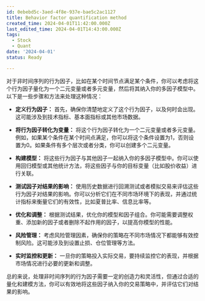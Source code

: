 ```yaml
---
id: 0ebebd5c-3aed-4f8e-937e-bae5c2ac1127
title: Behavior factor quantification method
created_time: 2024-04-01T11:42:00.000Z
last_edited_time: 2024-04-01T14:43:00.000Z
tags:
  - Stock
  - Quant
date: '2024-04-01'
status: Ready

---
```


对于非时间序列的行为因子，比如在某个时间节点满足某个条件，你可以考虑将这个行为因子量化为一个二元变量或者多元变量，然后将其纳入你的多因子模型中。以下是一些步骤和方法来处理这种情况：

*   **定义行为因子：** 首先，确保你清楚地定义了这个行为因子，以及何时会出现。这可能涉及到技术指标、基本面指标或其他市场数据。

*   **将行为因子转化为变量：** 将这个行为因子转化为一个二元变量或者多元变量。例如，如果某个条件在某个时间点满足，你可以将这个条件设置为1，否则设置为0。如果条件有多个层次或者分类，你可以创建多个二元变量。

*   **构建模型：** 将这些行为因子与其他因子一起纳入你的多因子模型中。你可以使用回归模型或其他统计方法，将这些因子与你的目标变量（比如股价收益）进行关联。

*   **测试因子对结果的影响：** 使用历史数据进行回溯测试或者模拟交易来评估这些行为因子对结果的影响。你可以分析它们在不同市场环境下的表现，并通过统计指标来衡量它们的有效性，比如夏普比率、信息比率等。

*   **优化和调整：** 根据测试结果，优化你的模型和因子组合。你可能需要调整权重、添加新的因子或者删除不起作用的因子，以提高你模型的性能。

*   **风险管理：** 考虑风险管理因素，确保你的策略在不同市场情况下都能够有效控制风险。这可能涉及到设置止损、仓位管理等方法。

*   **实时监控和更新：** 一旦你的策略投入实际交易，要持续监控它的表现，并根据市场情况进行必要的更新和调整。

总的来说，处理非时间序列的行为因子需要一定的创造力和灵活性，但通过合适的量化和建模方法，你可以有效地将这些因子纳入你的交易策略中，并评估它们对结果的影响。
